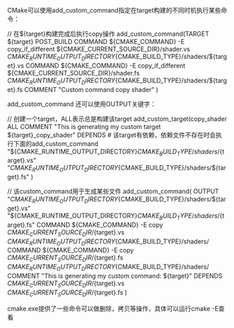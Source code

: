 CMake可以使用add_custom_command指定在target构建的不同时机执行某些命令：

// 在${target}构建完成后执行copy操作
add_custom_command(TARGET ${target} POST_BUILD
    COMMAND
        ${CMAKE_COMMAND} -E copy_if_different ${CMAKE_CURRENT_SOURCE_DIR}/shader.vs ${CMAKE_RUNTIME_OUTPUT_DIRECTORY}${CMAKE_BUILD_TYPE}/shaders/${target}.vs
    COMMAND
        ${CMAKE_COMMAND} -E copy_if_different ${CMAKE_CURRENT_SOURCE_DIR}/shader.fs ${CMAKE_RUNTIME_OUTPUT_DIRECTORY}${CMAKE_BUILD_TYPE}/shaders/${target}.fs
    COMMENT
        "Custom command copy shader"
)

add_custom_command 还可以使用OUTPUT关键字：

// 创建一个target，ALL表示总是构建该target
add_custom_target(copy_shader ALL 
    COMMENT
        "This is generating my custom target ${target}_copy_shader"
    DEPENDS  # 该target有依赖，依赖文件不存在时会执行下面的add_custom_command
        "${CMAKE_RUNTIME_OUTPUT_DIRECTORY}${CMAKE_BUILD_TYPE}/shaders/${target}.vs"
        "${CMAKE_RUNTIME_OUTPUT_DIRECTORY}${CMAKE_BUILD_TYPE}/shaders/${target}.fs"
)

// 该custom_command用于生成某些文件
add_custom_command(
    OUTPUT
        "${CMAKE_RUNTIME_OUTPUT_DIRECTORY}${CMAKE_BUILD_TYPE}/shaders/${target}.vs"
        "${CMAKE_RUNTIME_OUTPUT_DIRECTORY}${CMAKE_BUILD_TYPE}/shaders/${target}.fs"
    COMMAND
        ${CMAKE_COMMAND} -E copy ${CMAKE_CURRENT_SOURCE_DIR}/${target}.vs ${CMAKE_RUNTIME_OUTPUT_DIRECTORY}${CMAKE_BUILD_TYPE}/shaders/
    COMMAND
        ${CMAKE_COMMAND} -E copy ${CMAKE_CURRENT_SOURCE_DIR}/${target}.fs ${CMAKE_RUNTIME_OUTPUT_DIRECTORY}${CMAKE_BUILD_TYPE}/shaders/
    COMMENT
        "This is generating my custom command: ${target}"
    DEPENDS
        ${CMAKE_CURRENT_SOURCE_DIR}/${target}.vs
        ${CMAKE_CURRENT_SOURCE_DIR}/${target}.fs
)


cmake.exe提供了一些命令可以做删除，拷贝等操作，具体可以运行cmake -E查看